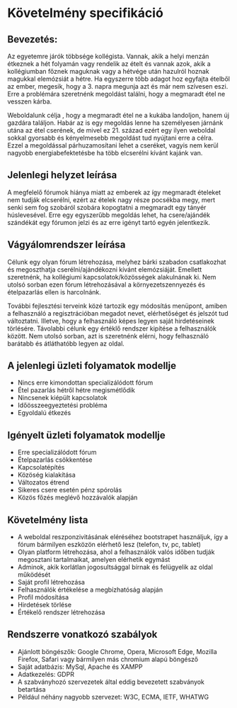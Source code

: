 # Követelmény specifikáció


## Bevezetés:

Az egyetemre járók többsége kollégista. Vannak, akik a helyi menzán étkeznek a hét 
folyamán vagy  rendelik az ételt és vannak azok, akik a kollégiumban főznek maguknak
vagy a hétvége után hazulról hoznak magukkal elemózsiát a hétre. Ha egyszerre több
adagot hoz egyfajta ételből az ember, megesik, hogy a 3. napra megunja azt és már nem
szívesen eszi. Erre a problémára szeretnénk megoldást találni, hogy a megmaradt 
étel ne vesszen kárba. 

Weboldalunk célja , hogy a megmaradt étel ne a kukába landoljon, hanem új gazdára
találjon.  Habár az is egy megoldás lenne ha személyesen járnánk utána az étel 
cserének, de mivel ez 21. század ezért egy ilyen weboldal sokkal gyorsabb és kényelmesebb
megoldást tud nyújtani erre a célra. Ezzel a megoldással párhuzamosítani lehet a cseréket,
vagyis nem kerül nagyobb energiabefektetésbe ha több elcserélni kívánt kajánk van.


## Jelenlegi helyzet leírása

A megfelelő fórumok hiánya miatt az emberek az így megmaradt ételeket nem tudják 
elcserélni, ezért az ételek nagy része pocsékba megy, mert senki sem fog szobáról 
szobára kopogtatni a megmaradt egy tányér húslevesével. Erre egy egyszerűbb megoldás
lehet, ha csere/ajándék szándékát egy fórumon jelzi és az erre igényt tartó egyén 
jelentkezik.


##	Vágyálomrendszer leírása

Célunk egy olyan fórum létrehozása, melyhez bárki szabadon csatlakozhat és megoszthatja
cserélni/ajándékozni kívánt elemózsiáját. Emellett szeretnénk, ha kollégiumi 
kapcsolatok/közösségek alakulnának ki. Nem utolsó sorban ezen fórum létrehozásával
a környezetszennyezés és ételpazarlás ellen is harcolnánk. 


További fejlesztési terveink közé tartozik egy módosítás menüpont, amiben a felhasználó
a regisztrációban megadot nevet, elérhetőséget és jelszót tud változtatni. Illetve, 
hogy a felhasználó képes legyen saját hirdetéseinek törlésére. Távolabbi célunk egy
értéklő rendszer kipítése a felhasználók között. Nem utolsó sorban, azt is szeretnénk 
elérni, hogy felhasználó barátabb és átláthatóbb legyen az oldal.



## A jelenlegi üzleti folyamatok modellje

*	Nincs erre kimondottan specializálódott fórum 
* Étel pazarlás hétről hétre megismétlődik
*	Nincsenek kiépült kapcsolatok
*	Időösszeegyeztetési probléma
*	Egyoldalú étkezés


## Igényelt üzleti folyamatok modellje

*	Erre specializálódott fórum
*	Ételpazarlás csökkentése
*	Kapcsolatépítés
*	Közöség kialakítása
*	Változatos étrend
*	Sikeres csere esetén pénz spórolás
*	Közös főzés meglévő hozzávalók alapján


## Követelmény lista

*	A weboldal reszponzivitásának eléréséhez bootstrapet használjuk, így a fórum 
bármilyen eszközön elérhető lesz (telefon, tv, pc, tablet) 
*	Olyan platform létrehozása, ahol a felhasználók valós időben tudják megosztani 
tartalmaikat, amelyen elérhetik egymást
*	Adminok, akik korlátlan jogosultsággal bírnak és felügyelik az oldal működését
*	Saját profil létrehozása
*	Felhasználók értékelése a megbízhatóság alapján
*	Profil módosítása 
*	Hirdetések törlése 
*	Értékelő rendszer létrehozása

## Rendszerre vonatkozó szabályok

* Ajánlott böngészők: Google Chrome, Opera, Microsoft Edge, Mozilla Firefox, Safari
vagy bármilyen más chromium alapú böngésző
* Saját adatbázis: MySql, Apache és XAMPP
* Adatkezelés: GDPR
* A szabványhozó szervezetek által eddig bevezetett szabványok betartása
* Például néhány nagyobb szervezet: W3C, ECMA, IETF, WHATWG

